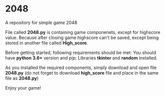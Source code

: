 # 2048
A repository for simple game 2048

File called **2048.py** is containing game componenets, except for highscore value.
Because after closing game highscore can't be saved, except being stored in another file called **High_score**.

Before getting started, following requirements should be met:
You should have **python 3.6+** version and *pip*;
Libraries **tkinter** and **random** installed.

As you installed the required components, simply download and open file **2048.py**
(do not forget to download **high_score** file and place in the same file as **2048.py**)

Enjoy your game!
